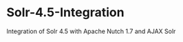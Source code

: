 Solr-4.5-Integration
====================

Integration of Solr 4.5 with Apache Nutch 1.7 and AJAX Solr
